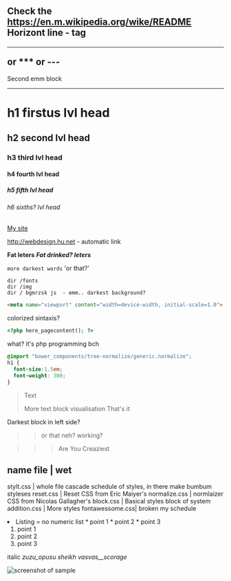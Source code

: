 Check the <https://en.m.wikipedia.org/wike/README>
Horizont line - tag <hr> or *** or ---
--------------
Second emm block
***************

h1 firstus lvl head
==================
h2 second lvl head
------------------
### h3 third lvl head
#### h4 fourth lvl head
##### h5 fifth lvl head
###### h6 sixths? lvl head
[My site](http://webdesign.ru.net)

<http://webdesign.hu.net> - automatic link

**Fat leters**
***Fat drinked? leters***

`more darkest words`
'or that?'

    dir /fonts
    dir /img
    dir / bgmrzsk js  - emm.. darkest background?

```html
<meta name="viewport" content="width=device-width, initial-scale=1.0">
```
colorized sintaxis?

```php
<?php here_pagecontent(); ?>
```
what? it's php programming bch

```scss /* or css */
@import "bower_components/tree-normalize/generic.normalize";
h1 {
  font-size:1.5em;
  font-weight: 300;
}
```

> Text
>
> More text block visualisation
> That's it

Darkest block in left side?

>> or that
>> neh?
>> working?

>>> Are 
>>> You
>>> Creaziest

name file     |  wet
--------------------------------------
stylt.css     | whole file cascade schedule of styles, in there make bumbum styleses
reset.css     | Reset CSS from Eric Maiyer's
normalize.css | normlaizer CSS from Nicolas Gallagher's
block.css     | Basical styles block of system
addition.css  | More styles
fontawessome.css| broken my schedule

<li> Listing = no numeric list
 * point 1
 * point 2
 * point 3

 1. point 1
 2. point 2
 3. point 3

italic
_zuzu_opusu_ _sheikh_ _vasvas__scorage_

![screenshot of sample](https://observer.com/wp-content/uploads/sites/2/2021/04/GettyImages-1130349147.jpg?resize=768,512)

